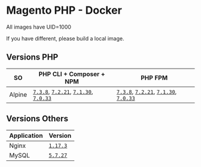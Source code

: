 # Magento PHP - Docker

All images have UID=1000

If you have different, please build a local image.

## Versions PHP

| SO | PHP CLI + Composer + NPM | PHP FPM |
|---|---|---|
| Alpine | [`7.3.8`](alpine/7.3.8/cli), [`7.2.21`](alpine/7.2.21/cli), [`7.1.30`](alpine/7.1.30/cli), [`7.0.33`](alpine/7.0.33/cli) | [`7.3.8`](alpine/7.3.8/fpm), [`7.2.21`](alpine/7.2.21/fpm), [`7.1.30`](alpine/7.1.30/fpm), [`7.0.33`](alpine/7.0.33/fpm) |

## Versions Others

| Application | Version |
|---|---|
| Nginx | [`1.17.3`](https://hub.docker.com/_/nginx) |
| MySQL | [`5.7.27`](https://hub.docker.com/_/mysql) |